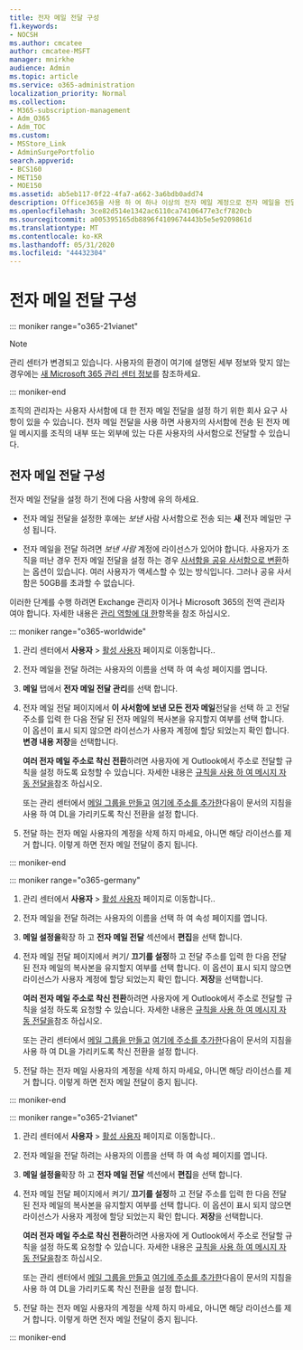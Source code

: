 ```yaml
---
title: 전자 메일 전달 구성
f1.keywords:
- NOCSH
ms.author: cmcatee
author: cmcatee-MSFT
manager: mnirkhe
audience: Admin
ms.topic: article
ms.service: o365-administration
localization_priority: Normal
ms.collection:
- M365-subscription-management
- Adm_O365
- Adm_TOC
ms.custom:
- MSStore_Link
- AdminSurgePortfolio
search.appverid:
- BCS160
- MET150
- MOE150
ms.assetid: ab5eb117-0f22-4fa7-a662-3a6bdb0add74
description: Office365을 사용 하 여 하나 이상의 전자 메일 계정으로 전자 메일을 전달 하도록 설정 합니다.
ms.openlocfilehash: 3ce82d514e1342ac6110ca74106477e3cf7820cb
ms.sourcegitcommit: a005395165db8896f4109674443b5e5e9209861d
ms.translationtype: MT
ms.contentlocale: ko-KR
ms.lasthandoff: 05/31/2020
ms.locfileid: "44432304"
---
```

# <a name="configure-email-forwarding"></a>전자 메일 전달 구성

::: moniker range="o365-21vianet"

> [!NOTE]
> 관리 센터가 변경되고 있습니다. 사용자의 환경이 여기에 설명된 세부 정보와 맞지 않는 경우에는 [새 Microsoft 365 관리 센터 정보](https://docs.microsoft.com/microsoft-365/admin/microsoft-365-admin-center-preview?view=o365-21vianet)를 참조하세요.

::: moniker-end
  
조직의 관리자는 사용자 사서함에 대 한 전자 메일 전달을 설정 하기 위한 회사 요구 사항이 있을 수 있습니다. 전자 메일 전달을 사용 하면 사용자의 사서함에 전송 된 전자 메일 메시지를 조직의 내부 또는 외부에 있는 다른 사용자의 사서함으로 전달할 수 있습니다.

  
## <a name="configure-email-forwarding"></a>전자 메일 전달 구성

 전자 메일 전달을 설정 하기 전에 다음 사항에 유의 하세요. 

- 전자 메일 전달을 설정한 후에는 *보낸* 사람 사서함으로 전송 되는 **새** 전자 메일만 구성 됩니다. 
    
- 전자 메일을 전달 하려면 *보낸 사람* 계정에 라이선스가 있어야 합니다. 사용자가 조직을 떠난 경우 전자 메일 전달을 설정 하는 경우 [사서함을 공유 사서함으로 변환](convert-user-mailbox-to-shared-mailbox.md)하는 옵션이 있습니다. 여러 사용자가 액세스할 수 있는 방식입니다. 그러나 공유 사서함은 50GB를 초과할 수 없습니다. 
    
이러한 단계를 수행 하려면 Exchange 관리자 이거나 Microsoft 365의 전역 관리자 여야 합니다. 자세한 내용은 [관리 역할에 대 한](../add-users/about-admin-roles.md)항목을 참조 하십시오.

::: moniker range="o365-worldwide"

1. 관리 센터에서 **사용자** \> <a href="https://go.microsoft.com/fwlink/p/?linkid=834822" target="_blank">활성 사용자</a> 페이지로 이동합니다..
    
2. 전자 메일을 전달 하려는 사용자의 이름을 선택 하 여 속성 페이지를 엽니다. 
 
3. **메일** 탭에서 **전자 메일 전달 관리**를 선택 합니다. 
  
4. 전자 메일 전달 페이지에서 **이 사서함에 보낸 모든 전자 메일**전달을 선택 하 고 전달 주소를 입력 한 다음 전달 된 전자 메일의 복사본을 유지할지 여부를 선택 합니다. 이 옵션이 표시 되지 않으면 라이선스가 사용자 계정에 할당 되었는지 확인 합니다. **변경 내용 저장**을 선택합니다.
    
    **여러 전자 메일 주소로 착신 전환**하려면 사용자에 게 Outlook에서 주소로 전달할 규칙을 설정 하도록 요청할 수 있습니다. 자세한 내용은 [규칙을 사용 하 여 메시지 자동 전달을](https://support.office.com/article/use-rules-to-automatically-forward-messages-45aa9664-4911-4f96-9663-ece42816d746)참조 하십시오. 
    
     또는 관리 센터에서 [메일 그룹을 만들고](../setup/create-distribution-lists.md) [여기에 주소를 추가한](add-user-or-contact-to-distribution-list.md)다음이 문서의 지침을 사용 하 여 DL을 가리키도록 착신 전환을 설정 합니다.
    
5. 전달 하는 전자 메일 사용자의 계정을 삭제 하지 마세요, 아니면 해당 라이선스를 제거 합니다.  이렇게 하면 전자 메일 전달이 중지 됩니다. 

::: moniker-end

::: moniker range="o365-germany"
    
 1.   관리 센터에서 **사용자** \> <a href="https://go.microsoft.com/fwlink/p/?linkid=847686" target="_blank">활성 사용자</a> 페이지로 이동합니다.. 
    
2. 전자 메일을 전달 하려는 사용자의 이름을 선택 하 여 속성 페이지를 엽니다. 

3. **메일 설정을**확장 하 고 **전자 메일 전달** 섹션에서 **편집**을 선택 합니다.

4. 전자 메일 전달 페이지에서 켜기/ **끄기를 설정**하 고 전달 주소를 입력 한 다음 전달 된 전자 메일의 복사본을 유지할지 여부를 선택 합니다. 이 옵션이 표시 되지 않으면 라이선스가 사용자 계정에 할당 되었는지 확인 합니다. **저장**을 선택합니다.
    
    **여러 전자 메일 주소로 착신 전환**하려면 사용자에 게 Outlook에서 주소로 전달할 규칙을 설정 하도록 요청할 수 있습니다. 자세한 내용은 [규칙을 사용 하 여 메시지 자동 전달을](https://support.office.com/article/use-rules-to-automatically-forward-messages-45aa9664-4911-4f96-9663-ece42816d746)참조 하십시오. 
    
     또는 관리 센터에서 [메일 그룹을 만들고](../setup/create-distribution-lists.md) [여기에 주소를 추가한](add-user-or-contact-to-distribution-list.md)다음이 문서의 지침을 사용 하 여 DL을 가리키도록 착신 전환을 설정 합니다.
    
5. 전달 하는 전자 메일 사용자의 계정을 삭제 하지 마세요, 아니면 해당 라이선스를 제거 합니다.  이렇게 하면 전자 메일 전달이 중지 됩니다.    

::: moniker-end

::: moniker range="o365-21vianet"

 1. 관리 센터에서 **사용자** \> <a href="https://go.microsoft.com/fwlink/p/?linkid=850628" target="_blank">활성 사용자</a> 페이지로 이동합니다.. 
    
2. 전자 메일을 전달 하려는 사용자의 이름을 선택 하 여 속성 페이지를 엽니다. 

3. **메일 설정을**확장 하 고 **전자 메일 전달** 섹션에서 **편집**을 선택 합니다.

4. 전자 메일 전달 페이지에서 켜기/ **끄기를 설정**하 고 전달 주소를 입력 한 다음 전달 된 전자 메일의 복사본을 유지할지 여부를 선택 합니다. 이 옵션이 표시 되지 않으면 라이선스가 사용자 계정에 할당 되었는지 확인 합니다. **저장**을 선택합니다.
    
    **여러 전자 메일 주소로 착신 전환**하려면 사용자에 게 Outlook에서 주소로 전달할 규칙을 설정 하도록 요청할 수 있습니다. 자세한 내용은 [규칙을 사용 하 여 메시지 자동 전달을](https://support.office.com/article/use-rules-to-automatically-forward-messages-45aa9664-4911-4f96-9663-ece42816d746)참조 하십시오. 
    
     또는 관리 센터에서 [메일 그룹을 만들고](../setup/create-distribution-lists.md) [여기에 주소를 추가한](add-user-or-contact-to-distribution-list.md)다음이 문서의 지침을 사용 하 여 DL을 가리키도록 착신 전환을 설정 합니다.
    
5. 전달 하는 전자 메일 사용자의 계정을 삭제 하지 마세요, 아니면 해당 라이선스를 제거 합니다.  이렇게 하면 전자 메일 전달이 중지 됩니다. 

::: moniker-end 
